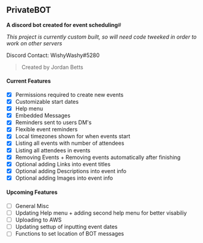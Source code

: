 ## **PrivateBOT**

**A discord bot created for event scheduling**#

*This project is currently custom built, so will need code tweeked in order to work on other servers*

Discord Contact: WishyWashy#5280

> Created by Jordan Betts
#### Current Features 
- [x] Permissions required to create new events 
- [X] Customizable start dates
- [X] Help menu
- [X] Embedded Messages
- [X] Reminders sent to users DM's
- [X] Flexible event reminders
- [X] Local timezones shown for when events start
- [X] Listing all events with number of attendees
- [X] Listing all attendees in events
- [X] Removing Events + Removing events automatically after finishing
- [X] Optional adding Links into event titles
- [X] Optional adding Descriptions into event info
- [X] Optional adding Images into event info

#### Upcoming Features 
- [ ] General Misc
- [ ] Updating Help menu + adding second help menu for better visabiliy 
- [ ] Uploading to AWS
- [ ] Updating settup of inputting event dates
- [ ] Functions to set location of BOT messages
